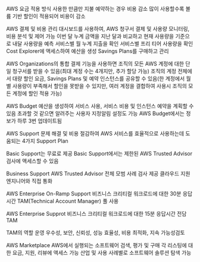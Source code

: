 AWS 요금 적용 방식
사용한 만큼만 지불
예약하는 경우 비용 감소
많이 사용할수록 볼륨 기반 할인이 적용되어 비용이 감소

AWS 결제 및 비용 관리 대시보드를 사용하여, AWS 청구서 결제 및 사용량 모니터링, 비용 분석 및 제어 가능
이번 달 누계 금액을 지난 달과 비교하고 현재 사용량을 기준으로 내달 사용량을 예측
서비스별 월 누계 지출을 확인
서비스별 프리 티어 사용량을 확인
Cost Explorer에 액세스하여 예산을 생성
Savings Plans를 구매하고 관리

AWS Organizations의 통합 결제 기능을 사용하면 조직의 모든 AWS 계정에 대한 단일 청구서를 받을 수 있음(최대 계정 수는 4개지만, 추가 할당 가능)
조직의 계정 전체에서 대량 할인 요금, Savings Plans 및 예약 인스턴스를 공유할 수 있음(한 계정에서 월별 사용량이 부족해서 할인을 못받을 수 있지만, 여러 계정을 결합하여 사용시 조직의 모든 계정에 할인 적용 가능)

AWS Budget
예산을 생성하여 서비스 사용, 서비스 비용 및 인스턴스 예약을 계획할 수 있음
초과할 것 같으면 알려주는 사용자 지정알림 설정도 가능 
AWS Budget에서는 정보가 하루 3번 업데이트됨

AWS Support
문제 해결 및 비용 절감하여 AWS 서비스를 효율적으로 사용하는데 도움되는 4가지 Support Plan

Basic Support는 무료로 제공
Basic Support에서는 제한된 AWS Trusted Advisor 검사에 액세스할 수 있음

Business Support
AWS Trusted Advisor 전체 모범 사례 검사 제공
클라우드 지원 엔지니어와 직접 통화

AWS Enterprise On-Ramp Support
비즈니스 크리티컬 워크로드에 대한 30분 응답시간
TAM(Technical Account Manager) 풀 사용

AWS Enterprise Supprot
비즈니스 크리티컬 워크로드에 대한 15분 응답시간
전담 TAM

TAM의 역할
운영 우수성, 보안, 신뢰성, 성능 효율성, 비용 최적화, 지속 가능성검토

AWS Marketplace
AWS에서 실행되는 소프트웨어 검색, 평가 및 구매
각 리스팅에 대한 요금, 지원, 리뷰에 액세스 가능
산업 및 사용 사례별로 소프트웨어 솔루션 탐색 가능
